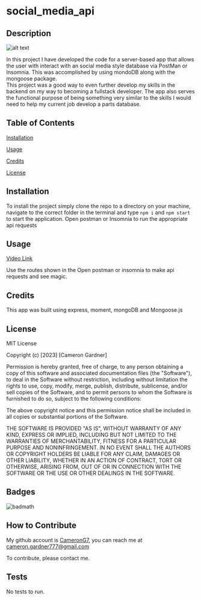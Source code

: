 # social_media_api
  

## Description

![alt text](https://img.shields.io/badge/License-MIT-blue )


In this project I have developed the code for a server-based app that allows the user with interact with an social media style database via PostMan or Insomnia.
This was accomplished by using mondoDB along with the mongoose package.  
This project was a good way to even further develop my skills in the backend on my way to becoming a fullstack developer. 
The app also serves the functional purpose of being something very similar to the skills I would need to help my current job develop a parts database.
 


## Table of Contents 
    
[Installation](#installation)

[Usage](#usage)

[Credits](#credits)

[License](#license)
    
    

## Installation

To install the project simply clone the repo to a directory on your machine, navigate to the correct folder in the terminal and type ```npm i``` and ```npm start``` to start the application. 
Open postman or Insomnia to run the appropriate api requests


## Usage

[Video Link](https://drive.google.com/file/d/1mH0Cf3J8FSn5ZTzNvwZnTzs3H5Lx0OG-/view?usp=sharing)



Use the routes shown in the 
Open postman or insomnia to make api requests and see magic.

## Credits

This app was built using express, moment, mongoDB and Mongoose.js

## License



MIT License

Copyright (c) [2023] [Cameron Gardner]

Permission is hereby granted, free of charge, to any person obtaining a copy
of this software and associated documentation files (the "Software"), to deal
in the Software without restriction, including without limitation the rights
to use, copy, modify, merge, publish, distribute, sublicense, and/or sell
copies of the Software, and to permit persons to whom the Software is
furnished to do so, subject to the following conditions:

The above copyright notice and this permission notice shall be included in all
copies or substantial portions of the Software.

THE SOFTWARE IS PROVIDED "AS IS", WITHOUT WARRANTY OF ANY KIND, EXPRESS OR
IMPLIED, INCLUDING BUT NOT LIMITED TO THE WARRANTIES OF MERCHANTABILITY,
FITNESS FOR A PARTICULAR PURPOSE AND NONINFRINGEMENT. IN NO EVENT SHALL THE
AUTHORS OR COPYRIGHT HOLDERS BE LIABLE FOR ANY CLAIM, DAMAGES OR OTHER
LIABILITY, WHETHER IN AN ACTION OF CONTRACT, TORT OR OTHERWISE, ARISING FROM,
OUT OF OR IN CONNECTION WITH THE SOFTWARE OR THE USE OR OTHER DEALINGS IN THE
SOFTWARE.

## Badges

![badmath](https://img.shields.io/github/languages/top/lernantino/badmath) 



## How to Contribute

My github account is [CameronG7](https://github.com/CameronG7/),  you can reach me at cameron.gardner777@gmail.com

To contribute, please contact me.

## Tests

No tests to run.
